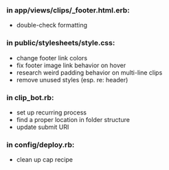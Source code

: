 ### in app/views/clips/_footer.html.erb:
- double-check formatting

### in public/stylesheets/style.css:
- change footer link colors
- fix footer image link behavior on hover
- research weird padding behavior on multi-line clips
- remove unused styles (esp. re: header)

### in clip_bot.rb:
- set up recurring process
- find a proper location in folder structure
- update submit URI

### in config/deploy.rb:
- clean up cap recipe